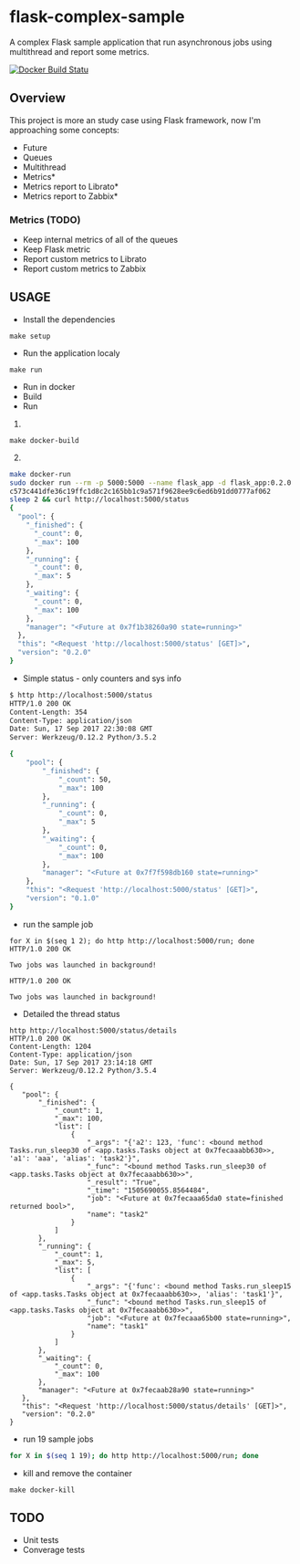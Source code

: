 # flask-complex-sample
A complex Flask sample application that run asynchronous jobs using multithread and report some metrics.

[![Docker Build Statu](https://img.shields.io/docker/build/mtulio/flask_sample.svg)](https://hub.docker.com/r/mtulio/flask_sample/)

## Overview

This project is more an study case using Flask framework, now I'm approaching some concepts:
* Future
* Queues
* Multithread
* Metrics*
* Metrics report to Librato*
* Metrics report to Zabbix*

### Metrics (TODO)

* Keep internal metrics of all of the queues
* Keep Flask metric
* Report custom metrics to Librato
* Report custom metrics to Zabbix

## USAGE

* Install the dependencies

`make setup`

* Run the application localy

`make run`

* Run in docker
 * Build
 * Run

1)

`make docker-build`

2)

```bash
make docker-run
sudo docker run --rm -p 5000:5000 --name flask_app -d flask_app:0.2.0
c573c441dfe36c19ffc1d8c2c165bb1c9a571f9628ee9c6ed6b91dd0777af062
sleep 2 && curl http://localhost:5000/status
{
  "pool": {
    "_finished": {
      "_count": 0,
      "_max": 100
    },
    "_running": {
      "_count": 0,
      "_max": 5
    },
    "_waiting": {
      "_count": 0,
      "_max": 100
    },
    "manager": "<Future at 0x7f1b38260a90 state=running>"
  },
  "this": "<Request 'http://localhost:5000/status' [GET]>",
  "version": "0.2.0"
}

```

* Simple status - only counters and sys info

```bash
$ http http://localhost:5000/status
HTTP/1.0 200 OK
Content-Length: 354
Content-Type: application/json
Date: Sun, 17 Sep 2017 22:30:08 GMT
Server: Werkzeug/0.12.2 Python/3.5.2

{
    "pool": {
        "_finished": {
            "_count": 50,
            "_max": 100
        },
        "_running": {
            "_count": 0,
            "_max": 5
        },
        "_waiting": {
            "_count": 0,
            "_max": 100
        },
        "manager": "<Future at 0x7f7f598db160 state=running>"
    },
    "this": "<Request 'http://localhost:5000/status' [GET]>",
    "version": "0.1.0"
}
```

* run the sample job

```
for X in $(seq 1 2); do http http://localhost:5000/run; done
HTTP/1.0 200 OK

Two jobs was launched in background!

HTTP/1.0 200 OK

Two jobs was launched in background!
```

* Detailed the thread status

```
http http://localhost:5000/status/details
HTTP/1.0 200 OK
Content-Length: 1204
Content-Type: application/json
Date: Sun, 17 Sep 2017 23:14:18 GMT
Server: Werkzeug/0.12.2 Python/3.5.4

{
   "pool": {
       "_finished": {
           "_count": 1,
           "_max": 100,
           "list": [
               {
                   "_args": "{'a2': 123, 'func': <bound method Tasks.run_sleep30 of <app.tasks.Tasks object at 0x7fecaaabb630>>, 'a1': 'aaa', 'alias': 'task2'}",
                   "_func": "<bound method Tasks.run_sleep30 of <app.tasks.Tasks object at 0x7fecaaabb630>>",
                   "_result": "True",
                   "_time": "1505690055.8564484",
                   "job": "<Future at 0x7fecaaa65da0 state=finished returned bool>",
                   "name": "task2"
               }
           ]
       },
       "_running": {
           "_count": 1,
           "_max": 5,
           "list": [
               {
                   "_args": "{'func': <bound method Tasks.run_sleep15 of <app.tasks.Tasks object at 0x7fecaaabb630>>, 'alias': 'task1'}",
                   "_func": "<bound method Tasks.run_sleep15 of <app.tasks.Tasks object at 0x7fecaaabb630>>",
                   "job": "<Future at 0x7fecaaa65b00 state=running>",
                   "name": "task1"
               }
           ]
       },
       "_waiting": {
           "_count": 0,
           "_max": 100
       },
       "manager": "<Future at 0x7fecaab28a90 state=running>"
   },
   "this": "<Request 'http://localhost:5000/status/details' [GET]>",
   "version": "0.2.0"
}

```

* run 19 sample jobs

```bash
for X in $(seq 1 19); do http http://localhost:5000/run; done
```

* kill and remove the container

`make docker-kill`


## TODO

* Unit tests
* Converage tests
